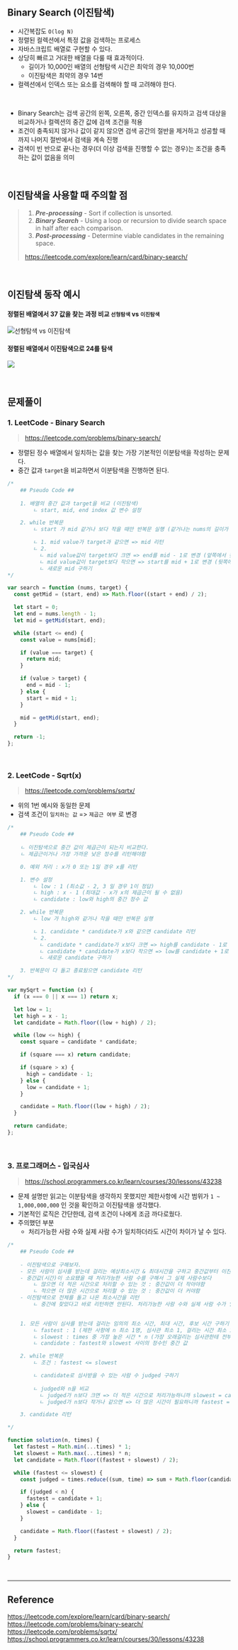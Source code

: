 ## Binary Search (이진탐색)

- 시간복잡도 `O(log N)`
- 정렬된 컬렉션에서 특정 값을 검색하는 프로세스
- 자바스크립트 배열로 구현할 수 있다.
- 상당히 빠르고 거대한 배열을 다룰 때 효과적이다.
  - 길이가 10,000인 배열의 선형탐색 시간은 최악의 경우 10,000번
  - 이진탐색은 최약의 경우 14번
- 컬렉션에서 인덱스 또는 요소를 검색해야 할 때 고려해야 한다.

<br>

- Binary Search는 검색 공간의 왼쪽, 오른쪽, 중간 인덱스를 유지하고 검색 대상을 비교하거나 컬렉션의 중간 값에 검색 조건을 적용
- 조건이 충족되지 않거나 값이 같지 않으면 검색 공간의 절반을 제거하고 성공할 때까지 나머지 절반에서 검색을 계속 진행
- 검색이 빈 반으로 끝나는 경우(더 이상 검색을 진행할 수 없는 경우)는 조건을 충족하는 값이 없음을 의미

<br>

## 이진탐색을 사용할 때 주의할 점

> 1. **_Pre-processing_** - Sort if collection is unsorted.
> 2. **_Binary Search_** - Using a loop or recursion to divide search space in half after each comparison.
> 3. **_Post-processing_** - Determine viable candidates in the remaining space.
>
> https://leetcode.com/explore/learn/card/binary-search/

<br>

## 이진탐색 동작 예시

#### 정렬된 배열에서 37 값을 찾는 과정 비교 `선형탐색` vs `이진탐색`

![선형탐색 vs 이진탐색](https://velog.velcdn.com/images/husbumps/post/4131a916-8e7a-4fa1-ba16-8087998b01dd/image.gif)

#### 정렬된 배열에서 이진탐색으로 24를 탐색

![](https://velog.velcdn.com/images/husbumps/post/8c1a963a-d21f-4210-959d-1ac23dd3cb9e/image.jpg)

<br>

## 문제풀이

### 1. LeetCode - Binary Search

> https://leetcode.com/problems/binary-search/

- 정렬된 정수 배열에서 일치하는 값을 찾는 가장 기본적인 이분탐색을 작성하는 문제다.
- 중간 값과 `target`을 비교하면서 이분탐색을 진행하면 된다.

```js
/*
    ## Pseudo Code ##
    
    1. 배열의 중간 값과 target을 비교 (이진탐색)
        ㄴ start, mid, end index 값 변수 설정

    2. while 반복문
        ㄴ start 가 mid 같거나 보다 작을 때만 반복문 실행 (같거나는 nums의 길이가 1,2일 때)

        ㄴ 1. mid value가 target과 같으면 => mid 리턴
        ㄴ 2.
          ㄴ mid value값이 target보다 크면 => end를 mid - 1로 변경 (앞쪽에서 찾자)
          ㄴ mid value값이 target보다 작으면 => start를 mid + 1로 변경 (뒷쪽에서 찾자)
          ㄴ 새로운 mid 구하기 
*/

var search = function (nums, target) {
  const getMid = (start, end) => Math.floor((start + end) / 2);

  let start = 0;
  let end = nums.length - 1;
  let mid = getMid(start, end);

  while (start <= end) {
    const value = nums[mid];

    if (value === target) {
      return mid;
    }

    if (value > target) {
      end = mid - 1;
    } else {
      start = mid + 1;
    }

    mid = getMid(start, end);
  }

  return -1;
};
```

<br>

### 2. LeetCode - Sqrt(x)

> https://leetcode.com/problems/sqrtx/

- 위의 1번 예시와 동일한 문제
- 검색 조건이 `일치하는 값` => `제곱근 여부` 로 변경

```js
/*
    ## Pseudo Code ##
    
    ㄴ 이진탐색으로 중간 값이 제곱근이 되는지 비교한다.
    ㄴ 제곱근이거나 가장 가까운 낮은 정수를 리턴해야함

    0. 예외 처리 : x가 0 또는 1일 경우 x를 리턴

    1. 변수 설정
        ㄴ low : 1 (최소값 - 2, 3 일 경우 1이 정답)
        ㄴ high : x - 1 (최대값 - x가 x의 제곱근이 될 수 없음)
        ㄴ candidate : low와 high의 중간 정수 값

    2. while 반복문
        ㄴ low 가 high와 같거나 작을 때만 반복문 실행

        ㄴ 1. candidate * candidate가 x와 같으면 candidate 리턴
        ㄴ 2.
          ㄴ candidate * candidate가 x보다 크면 => high를 candidate - 1로 변경 (앞쪽에서 찾자)
          ㄴ candidate * candidate가 x보다 작으면 => low를 candidate + 1로 변경 (뒷쪽에서 찾자)
          ㄴ 새로운 candidate 구하기 

    3. 반복문이 다 돌고 종료됬으면 candidate 리턴
*/

var mySqrt = function (x) {
  if (x === 0 || x === 1) return x;

  let low = 1;
  let high = x - 1;
  let candidate = Math.floor((low + high) / 2);

  while (low <= high) {
    const square = candidate * candidate;

    if (square === x) return candidate;

    if (square > x) {
      high = candidate - 1;
    } else {
      low = candidate + 1;
    }

    candidate = Math.floor((low + high) / 2);
  }

  return candidate;
};
```

<br>

### 3. 프로그래머스 - 입국심사

> https://school.programmers.co.kr/learn/courses/30/lessons/43238

- 문제 설명만 읽고는 이분탐색을 생각하지 못했지만 제한사항에 시간 범위가 `1 ~ 1,000,000,000` 인 것을 확인하고 이진탐색을 생각했다.
- 기본적인 로직은 간단한데, 검색 조건이 나에게 조금 까다로웠다.
- 주의했던 부분
  - 처리가능한 사람 수와 실제 사람 수가 일치하더라도 시간이 차이가 날 수 있다.

```js
/*
    ## Pseudo Code ##
    
    - 이진탐색으로 구해보자.
    - 모든 사람이 심사를 받는데 걸리는 예상최소시간 & 최대시간을 구하고 중간값부터 이진탐색으로 찾는다.
    - 중간값(시간)이 소요됐을 때 처리가능한 사람 수를 구해서 그 실제 사람수보다
        ㄴ 많으면 더 적은 시간으로 처리할 수 있는 것 : 중간값이 더 작아야함
        ㄴ 적으면 더 많은 시간으로 처리할 수 있는 것 : 중간값이 더 커야함
    - 이진탐색으로 전체를 돌고 나온 최소시간을 리턴
        ㄴ 중간에 찾았다고 바로 리턴하면 안된다. 처리가능한 사람 수와 실제 사람 수가 일치하더라도 시간이 차이가 날 수 있음

    
    1. 모든 사람이 심사를 받는데 걸리는 임의의 최소 시간, 최대 시간, 후보 시간 구하기
        ㄴ fastest : 1 (제한 사항에 n 최소 1명, 심사관 최소 1, 걸리는 시간 최소 1)
        ㄴ slowest : times 중 가장 높은 시간 * n (가장 오래걸리는 심사관한테 전부 받는 경우)
        ㄴ candidate : fastest와 slowest 사이의 정수인 중간 값

    2. while 반복문
        ㄴ 조건 : fastest <= slowest 

        ㄴ candidate로 심사받을 수 있는 사람 수 judged 구하기
        
        ㄴ judged와 n을 비교
          ㄴ judged가 n보다 크면 => 더 적은 시간으로 처리가능하니까 slowest = candidate - 1
          ㄴ judged가 n보다 작거나 같으면 => 더 많은 시간이 필요하니까 fastest = candidate + 1

    3. candidate 리턴

*/

function solution(n, times) {
  let fastest = Math.min(...times) * 1;
  let slowest = Math.max(...times) * n;
  let candidate = Math.floor((fastest + slowest) / 2);

  while (fastest <= slowest) {
    const judged = times.reduce((sum, time) => sum + Math.floor(candidate / time), 0);

    if (judged < n) {
      fastest = candidate + 1;
    } else {
      slowest = candidate - 1;
    }

    candidate = Math.floor((fastest + slowest) / 2);
  }

  return fastest;
}
```

<br>
<hr>

## Reference

https://leetcode.com/explore/learn/card/binary-search/
https://leetcode.com/problems/binary-search/
https://leetcode.com/problems/sqrtx/
https://school.programmers.co.kr/learn/courses/30/lessons/43238
